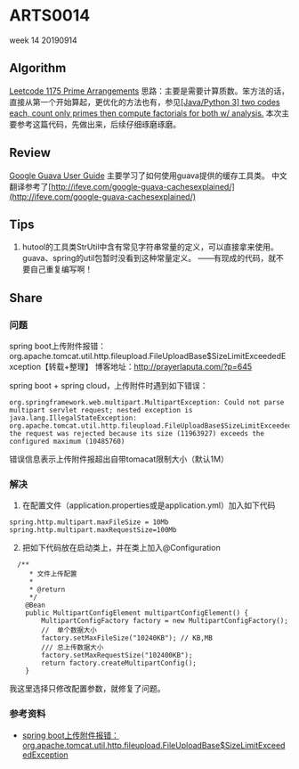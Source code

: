 # ARTS0014

week 14
20190914

## Algorithm

[Leetcode 1175 Prime Arrangements](https://github.com/evasnowind/LeetCodeOJ/tree/master/LeetCodeSolutions/src/oj_solution/oj_1175_prime_arrangements)
思路：主要是需要计算质数。笨方法的话，直接从第一个开始算起，更优化的方法也有，参见[[Java/Python 3] two codes each, count only primes then compute factorials for both w/ analysis.](https://leetcode.com/problems/prime-arrangements/discuss/371862/JavaPython-3-two-codes-each-count-only-primes-then-compute-factorials-for-both-w-analysis.)
本次主要参考这篇代码，先做出来，后续仔细琢磨琢磨。

## Review

[Google Guava User Guide](https://github.com/google/guava/wiki)
主要学习了如何使用guava提供的缓存工具类。
中文翻译参考了[http://ifeve.com/google-guava-cachesexplained/](http://ifeve.com/google-guava-cachesexplained/)



## Tips
1. hutool的工具类StrUtil中含有常见字符串常量的定义，可以直接拿来使用。guava、spring的util包暂时没看到这种常量定义。
——有现成的代码，就不要自己重复编写啊！

## Share
### 问题
spring boot上传附件报错：org.apache.tomcat.util.http.fileupload.FileUploadBase$SizeLimitExceededException【转载+整理】
博客地址：http://prayerlaputa.com/?p=645

spring boot + spring cloud，上传附件时遇到如下错误：
```
org.springframework.web.multipart.MultipartException: Could not parse multipart servlet request; nested exception is java.lang.IllegalStateException: org.apache.tomcat.util.http.fileupload.FileUploadBase$SizeLimitExceededException: the request was rejected because its size (11963927) exceeds the configured maximum (10485760)
```

错误信息表示上传附件报超出自带tomacat限制大小（默认1M）

### 解决
1. 在配置文件（application.properties或是application.yml）加入如下代码
```
spring.http.multipart.maxFileSize = 10Mb
spring.http.multipart.maxRequestSize=100Mb
```

2. 把如下代码放在启动类上，并在类上加入@Configuration
```
  /**
     * 文件上传配置
     * 
     * @return
     */
    @Bean
    public MultipartConfigElement multipartConfigElement() {
        MultipartConfigFactory factory = new MultipartConfigFactory();
        //  单个数据大小
        factory.setMaxFileSize("10240KB"); // KB,MB
        /// 总上传数据大小
        factory.setMaxRequestSize("102400KB");
        return factory.createMultipartConfig();
    }
```

我这里选择只修改配置参数，就修复了问题。


### 参考资料
- [spring boot上传附件报错：org.apache.tomcat.util.http.fileupload.FileUploadBase$SizeLimitExceededException](https://blog.csdn.net/fxj0720/article/details/80255651)